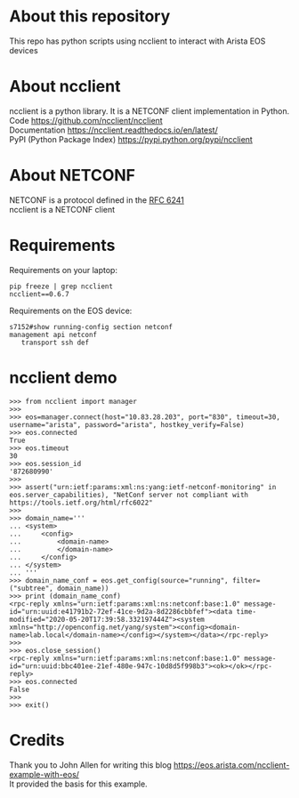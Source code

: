 # About this repository 

This repo has python scripts using ncclient to interact with Arista EOS devices

# About ncclient  

ncclient is a python library. It is a NETCONF client implementation in Python.    
Code https://github.com/ncclient/ncclient  
Documentation https://ncclient.readthedocs.io/en/latest/  
PyPI (Python Package Index) https://pypi.python.org/pypi/ncclient  

# About NETCONF

NETCONF is a protocol defined in the [RFC 6241](https://tools.ietf.org/html/rfc6241)   
ncclient is a NETCONF client  

# Requirements 

Requirements on your laptop: 
```
pip freeze | grep ncclient
ncclient==0.6.7
```

Requirements on the EOS device: 
```
s7152#show running-config section netconf
management api netconf
   transport ssh def
```

# ncclient demo

```
>>> from ncclient import manager
>>> 
>>> eos=manager.connect(host="10.83.28.203", port="830", timeout=30, username="arista", password="arista", hostkey_verify=False)
>>> eos.connected
True
>>> eos.timeout
30
>>> eos.session_id
'872680990'
>>> 
>>> assert("urn:ietf:params:xml:ns:yang:ietf-netconf-monitoring" in eos.server_capabilities), "NetConf server not compliant with https://tools.ietf.org/html/rfc6022"
>>> 
>>> domain_name='''
... <system>
...     <config>
...         <domain-name>
...         </domain-name>
...     </config>
... </system>
... '''
>>> domain_name_conf = eos.get_config(source="running", filter=("subtree", domain_name))
>>> print (domain_name_conf)
<rpc-reply xmlns="urn:ietf:params:xml:ns:netconf:base:1.0" message-id="urn:uuid:e41791b2-72ef-41ce-9d2a-8d2286cbbfef"><data time-modified="2020-05-20T17:39:58.332197444Z"><system xmlns="http://openconfig.net/yang/system"><config><domain-name>lab.local</domain-name></config></system></data></rpc-reply>
>>> 
>>> eos.close_session()
<rpc-reply xmlns="urn:ietf:params:xml:ns:netconf:base:1.0" message-id="urn:uuid:bbc401ee-21ef-480e-947c-10d8d5f998b3"><ok></ok></rpc-reply>
>>> eos.connected
False
>>> 
>>> exit()
```

# Credits

Thank you to  John Allen for writing this blog https://eos.arista.com/ncclient-example-with-eos/  
It provided the basis for this example.

